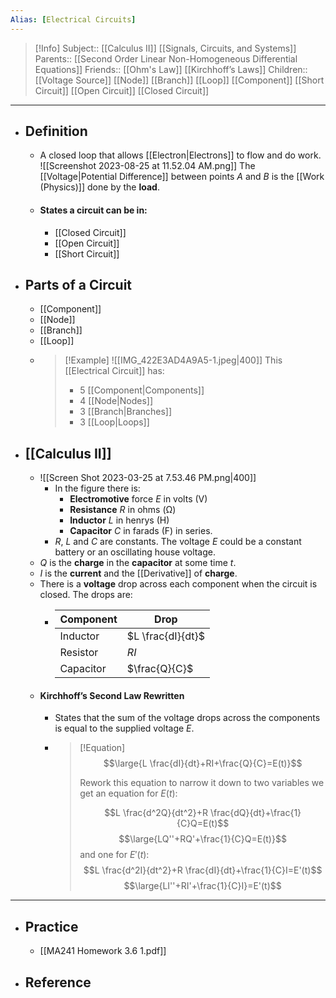 ```yaml
---
Alias: [Electrical Circuits]
---
```

> [!Info]
> Subject:: [[Calculus II]] [[Signals, Circuits, and Systems]]
> Parents:: [[Second Order Linear Non-Homogeneous Differential Equations]]
> Friends:: [[Ohm's Law]] [[Kirchhoff’s Laws]]
> Children:: [[Voltage Source]] [[Node]] [[Branch]] [[Loop]] [[Component]] [[Short Circuit]] [[Open Circuit]] [[Closed Circuit]]
---
- ## Definition
	- A closed loop that allows [[Electron|Electrons]] to flow and do work.
	  ![[Screenshot 2023-08-25 at 11.52.04 AM.png]]
	  The [[Voltage|Potential Difference]] between points $A$ and $B$ is the [[Work (Physics)]] done by the **load**.
	- #### States a circuit can be in:
		- [[Closed Circuit]]
		- [[Open Circuit]]
		- [[Short Circuit]]
- ## Parts of a Circuit
	- [[Component]]
	- [[Node]]
	- [[Branch]]
	- [[Loop]]
	- > [!Example]
	  > ![[IMG_422E3AD4A9A5-1.jpeg|400]]
	  > This [[Electrical Circuit]] has:
	  > - 5 [[Component|Components]]
	  > - 4 [[Node|Nodes]]
	  >  - 3 [[Branch|Branches]]
	  > - 3 [[Loop|Loops]]
- ## [[Calculus II]]
	- ![[Screen Shot 2023-03-25 at 7.53.46 PM.png|400]]
		- In the figure there is:
			- **Electromotive** force $E$ in volts (V)
			- **Resistance** $R$ in ohms (Ω)
			- **Inductor** $L$ in henrys (H)
			- **Capacitor** $C$ in farads (F) in series. 
		- $R$, $L$ and $C$ are constants. The voltage $E$ could be a constant battery or an oscillating house voltage.
	- $Q$ is the **charge** in the **capacitor** at some time $t$. 
	- $I$ is the **current** and the [[Derivative]] of **charge**.
	- There is a **voltage** drop across each component when the circuit is closed. The drops are:
		- Component|Drop
		  ---|---
		  Inductor|$L \frac{dI}{dt}$
		  Resistor|$RI$
		  Capacitor|$\frac{Q}{C}$
	- #### Kirchhoff’s Second Law Rewritten
		- States that the sum of the voltage drops across the components is equal to the supplied voltage $E$.
		- > [!Equation]
		  > $$\large{L \frac{dI}{dt}+RI+\frac{Q}{C}=E(t)}$$
		  > 
		  > Rework this equation to narrow it down to two variables we get an equation for $E(t)$:
		  > 
		  > $$L \frac{d^2Q}{dt^2}+R \frac{dQ}{dt}+\frac{1}{C}Q=E(t)$$
		  > $$\large{LQ''+RQ'+\frac{1}{C}Q=E(t)}$$
		  > and one for $E'(t)$:
		  > $$L \frac{d^2I}{dt^2}+R \frac{dI}{dt}+\frac{1}{C}I=E'(t)$$
		  > $$\large{LI''+RI'+\frac{1}{C}I}=E'(t)$$
---
- ## Practice
	- [[MA241 Homework 3.6 1.pdf]]
- ## Reference